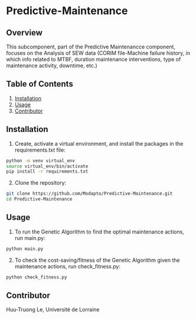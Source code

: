 # Predictive-Maintenance

## Overview

This subcomponent, part of the Predictive Maintenancce component, focuses on the Analysis of SEW data (CORIM file-Machine failure history, in which info related to MTBF, duration maintenance interventions, type of maintenance activity, downtime, etc.)
 
 ## Table of Contents
 1. [Installation](#installation)
 2. [Usage](#usage)
 3. [Contributor](#contributor)

 ## Installation

1. Create, activate a virtual environment, and install the packages in the requirements.txt file:
```bash    
python -m venv virtual_env
source virtual_env/bin/activate
pip install -r requirements.txt
```

 2. Clone the repository: 
```bash    
git clone https://github.com/Modapto/Predictive-Maintenance.git
cd Predictive-Maintenance
```

## Usage

1. To run the Genetic Algorithm to find the optimal maintenance actions, run main.py:
```bash    
python main.py
```
2. To check the cost-saving/fitness of the Genetic Algorithm given the maintenance actions, run check_fitness.py:
```bash    
python check_fitness.py
```
## Contributor

Huu-Truong Le, Université de Lorraine